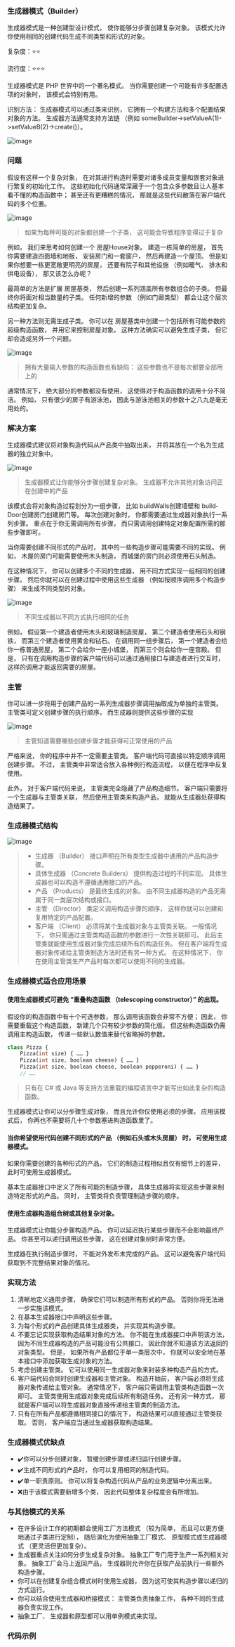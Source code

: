 ### 生成器模式（Builder）

生成器模式是一种创建型设计模式， 使你能够分步骤创建复杂对象。 该模式允许你使用相同的创建代码生成不同类型和形式的对象。

复杂度：⭐⭐

流行度：⭐⭐⭐

生成器模式是 PHP 世界中的一个著名模式。 当你需要创建一个可能有许多配置选项的对象时， 该模式会特别有用。

识别方法： 生成器模式可以通过类来识别， 它拥有一个构建方法和多个配置结果对象的方法。 生成器方法通常支持方法链 （例如 someBuilder->setValueA(1)->setValueB(2)->create()）。

![image](./images/builder-zh-2x.png)

### 问题

假设有这样一个复杂对象， 在对其进行构造时需要对诸多成员变量和嵌套对象进行繁复的初始化工作。
这些初始化代码通常深藏于一个包含众多参数且让人基本看不懂的构造函数中； 甚至还有更糟糕的情况， 那就是这些代码散落在客户端代码的多个位置。

![image](./images/problem1-2x.png)
> 如果为每种可能的对象都创建一个子类， 这可能会导致程序变得过于复杂

例如， 我们来思考如何创建一个 房屋House对象。 建造一栋简单的房屋， 首先你需要建造四面墙和地板， 安装房门和一套窗户，
然后再建造一个屋顶。 但是如果你想要一栋更宽敞更明亮的房屋， 还要有院子和其他设施 （例如暖气、 排水和供电设备）， 那又该怎么办呢？

最简单的方法是扩展 房屋基类， 然后创建一系列涵盖所有参数组合的子类。 但最终你将面对相当数量的子类。 任何新增的参数 （例如门廊类型）
都会让这个层次结构更加复杂。

另一种方法则无需生成子类。 你可以在 房屋基类中创建一个包括所有可能参数的超级构造函数， 并用它来控制房屋对象。
这种方法确实可以避免生成子类， 但它却会造成另外一个问题。

![image](./images/problem2-2x.png)
> 拥有大量输入参数的构造函数也有缺陷： 这些参数也不是每次都要全部用上的

通常情况下， 绝大部分的参数都没有使用， 这使得对于构造函数的调用十分不简洁。 例如， 只有很少的房子有游泳池，
因此与游泳池相关的参数十之八九是毫无用处的。

### 解决方案

生成器模式建议将对象构造代码从产品类中抽取出来， 并将其放在一个名为生成器的独立对象中。

![image](./images/solution1-2x.png)
> 生成器模式让你能够分步骤创建复杂对象。 生成器不允许其他对象访问正在创建中的产品

该模式会将对象构造过程划分为一组步骤， 比如 build­Walls创建墙壁和 build­Door创建房门创建房门等。 每次创建对象时，
你都需要通过生成器对象执行一系列步骤。 重点在于你无需调用所有步骤， 而只需调用创建特定对象配置所需的那些步骤即可。

当你需要创建不同形式的产品时， 其中的一些构造步骤可能需要不同的实现。 例如， 木屋的房门可能需要使用木头制造，
而城堡的房门则必须使用石头制造。

在这种情况下， 你可以创建多个不同的生成器， 用不同方式实现一组相同的创建步骤。 然后你就可以在创建过程中使用这些生成器
（例如按顺序调用多个构造步骤） 来生成不同类型的对象。

![image](./images/builder-comic-1-zh-2x.png)
> 不同生成器以不同方式执行相同的任务

例如， 假设第一个建造者使用木头和玻璃制造房屋， 第二个建造者使用石头和钢铁， 而第三个建造者使用黄金和钻石。 在调用同一组步骤后，
第一个建造者会给你一栋普通房屋， 第二个会给你一座小城堡， 而第三个则会给你一座宫殿。 但是，
只有在调用构造步骤的客户端代码可以通过通用接口与建造者进行交互时， 这样的调用才能返回需要的房屋。

### 主管

你可以进一步将用于创建产品的一系列生成器步骤调用抽取成为单独的主管类。 主管类可定义创建步骤的执行顺序， 而生成器则提供这些步骤的实现

![image](./images/builder-comic-2-zh-2x.png)
> 主管知道需要哪些创建步骤才能获得可正常使用的产品

严格来说， 你的程序中并不一定需要主管类。 客户端代码可直接以特定顺序调用创建步骤。 不过， 主管类中非常适合放入各种例行构造流程，
以便在程序中反复使用。

此外， 对于客户端代码来说， 主管类完全隐藏了产品构造细节。 客户端只需要将一个生成器与主管类关联， 然后使用主管类来构造产品，
就能从生成器处获得构造结果了。

### 生成器模式结构

![image](./images/structure-2x.png)
> - 生成器 （Builder） 接口声明在所有类型生成器中通用的产品构造步骤。
>- 具体生成器 （Concrete Builders） 提供构造过程的不同实现。 具体生成器也可以构造不遵循通用接口的产品。
>- 产品 （Products） 是最终生成的对象。 由不同生成器构造的产品无需属于同一类层次结构或接口。
>- 主管 （Director） 类定义调用构造步骤的顺序， 这样你就可以创建和复用特定的产品配置。
>- 客户端 （Client） 必须将某个生成器对象与主管类关联。 一般情况下， 你只需通过主管类构造函数的参数进行一次性关联即可。
   此后主管类就能使用生成器对象完成后续所有的构造任务。 但在客户端将生成器对象传递给主管类制造方法时还有另一种方式。
   在这种情况下， 你在使用主管类生产产品时每次都可以使用不同的生成器。

### 生成器模式适合应用场景

#### 使用生成器模式可避免 “重叠构造函数 （telescoping constructor）” 的出现。

假设你的构造函数中有十个可选参数， 那么调用该函数会非常不方便； 因此， 你需要重载这个构造函数， 新建几个只有较少参数的简化版。
但这些构造函数仍需调用主构造函数， 传递一些默认数值来替代省略掉的参数。

~~~php
class Pizza {
    Pizza(int size) { …… }
    Pizza(int size, boolean cheese) { …… }
    Pizza(int size, boolean cheese, boolean pepperoni) { …… }
    // ……
~~~

> 只有在 C# 或 Java 等支持方法重载的编程语言中才能写出如此复杂的构造函数。

生成器模式让你可以分步骤生成对象， 而且允许你仅使用必须的步骤。 应用该模式后， 你再也不需要将几十个参数塞进构造函数里了。

#### 当你希望使用代码创建不同形式的产品 （例如石头或木头房屋） 时， 可使用生成器模式。

如果你需要创建的各种形式的产品， 它们的制造过程相似且仅有细节上的差异， 此时可使用生成器模式。

基本生成器接口中定义了所有可能的制造步骤， 具体生成器将实现这些步骤来制造特定形式的产品。 同时， 主管类将负责管理制造步骤的顺序。

#### 使用生成器构造组合树或其他复杂对象。

生成器模式让你能分步骤构造产品。 你可以延迟执行某些步骤而不会影响最终产品。 你甚至可以递归调用这些步骤， 这在创建对象树时非常方便。

生成器在执行制造步骤时， 不能对外发布未完成的产品。 这可以避免客户端代码获取到不完整结果对象的情况。

### 实现方法
1. 清晰地定义通用步骤， 确保它们可以制造所有形式的产品。 否则你将无法进一步实施该模式。
2. 在基本生成器接口中声明这些步骤。
3. 为每个形式的产品创建具体生成器类， 并实现其构造步骤。
4. 不要忘记实现获取构造结果对象的方法。 你不能在生成器接口中声明该方法， 因为不同生成器构造的产品可能没有公共接口， 因此你就不知道该方法返回的对象类型。 但是， 如果所有产品都位于单一类层次中， 你就可以安全地在基本接口中添加获取生成对象的方法。
5. 考虑创建主管类。 它可以使用同一生成器对象来封装多种构造产品的方式。
6. 客户端代码会同时创建生成器和主管对象。 构造开始前， 客户端必须将生成器对象传递给主管对象。 通常情况下， 客户端只需调用主管类构造函数一次即可。 主管类使用生成器对象完成后续所有制造任务。 还有另一种方式， 那就是客户端可以将生成器对象直接传递给主管类的制造方法。
7. 只有在所有产品都遵循相同接口的情况下， 构造结果可以直接通过主管类获取。 否则， 客户端应当通过生成器获取构造结果。

### 生成器模式优缺点
* ✔️你可以分步创建对象， 暂缓创建步骤或递归运行创建步骤。
* ✔️生成不同形式的产品时， 你可以复用相同的制造代码。
* ✔️单一职责原则。 你可以将复杂构造代码从产品的业务逻辑中分离出来。
* ❌由于该模式需要新增多个类， 因此代码整体复杂程度会有所增加。

### 与其他模式的关系
* 在许多设计工作的初期都会使用工厂方法模式 （较为简单， 而且可以更方便地通过子类进行定制）， 随后演化为使用抽象工厂模式、 原型模式或生成器模式 （更灵活但更加复杂）。
* 生成器重点关注如何分步生成复杂对象。 抽象工厂专门用于生产一系列相关对象。 抽象工厂会马上返回产品， 生成器则允许你在获取产品前执行一些额外构造步骤。
* 你可以在创建复杂组合模式树时使用生成器， 因为这可使其构造步骤以递归的方式运行。
* 你可以结合使用生成器和桥接模式： 主管类负责抽象工作， 各种不同的生成器负责实现工作。
* 抽象工厂、 生成器和原型都可以用单例模式来实现。

### 代码示例






















